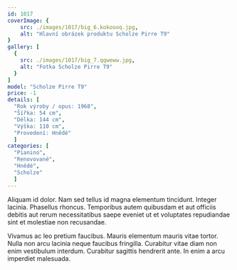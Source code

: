 ```yaml
---
id: 1017
coverImage: {
    src: ./images/1017/big_6.kokoooq.jpg,
    alt: "Hlavní obrázek produktu Scholze Pirre T9"
}
gallery: [
  {
    src: ./images/1017/big_7.qqweww.jpg,
    alt: "Fotka Scholze Pirre T9"
  }
]
model: "Scholze Pirre T9"
price: -1
details: [
  "Rok výroby / opus: 1968",
  "Šířka: 54 cm",
  "Délka: 144 cm",
  "Výška: 110 cm",
  "Provedení: Hnědé"
  ]
categories: [
  "Pianino",
  "Renovované",
  "Hnědé",
  "Scholze"
  ]
---
```


Aliquam id dolor. Nam sed tellus id magna elementum tincidunt. Integer lacinia. Phasellus rhoncus. Temporibus autem quibusdam et aut officiis debitis aut rerum necessitatibus saepe eveniet ut et voluptates repudiandae sint et molestiae non recusandae.

Vivamus ac leo pretium faucibus. Mauris elementum mauris vitae tortor. Nulla non arcu lacinia neque faucibus fringilla. Curabitur vitae diam non enim vestibulum interdum. Curabitur sagittis hendrerit ante. In enim a arcu imperdiet malesuada.